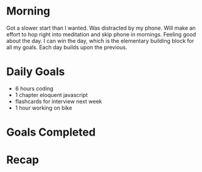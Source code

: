 # Morning
Got a slower start than I wanted. Was distracted by my phone. Will make an effort to hop right into meditation and skip phone in mornings. Feeling good about the day. I can win the day, which is the elementary building block for all my goals. Each day builds upon the previous. 

# Daily Goals
- 6 hours coding
- 1 chapter eloquent javascript
- flashcards for interview next week
- 1 hour working on bike

# Goals Completed

# Recap
